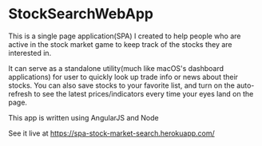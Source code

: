 # StockSearchWebApp
This is a single page application(SPA) I created to help people who are active in the stock market game to keep track of the stocks they are interested in.

It can serve as a standalone utility(much like macOS's dashboard applications) for user to quickly look up trade info or news about their stocks. You can also save stocks to your favorite list, and turn on the auto-refresh to see the latest prices/indicators every time your eyes land on the page.

This app is written using AngularJS and Node

See it live at https://spa-stock-market-search.herokuapp.com/
